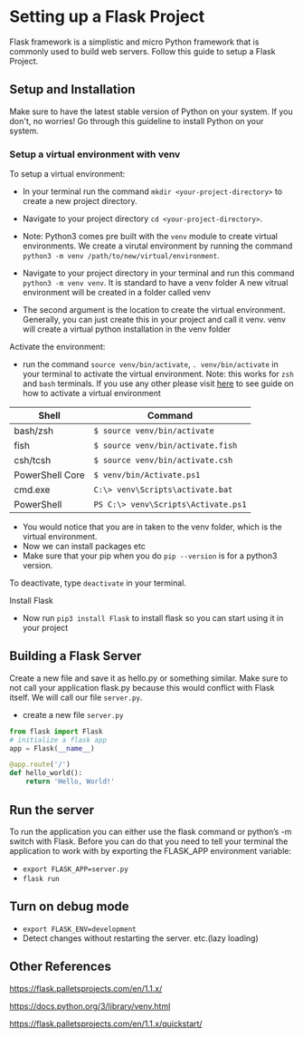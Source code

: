 # Setting up a Flask Project

Flask framework is a simplistic and micro Python framework that is commonly used to build web servers. Follow this guide to setup a Flask Project.

## Setup and Installation

Make sure to have the latest stable version of Python on your system. If you don't, no worries! Go through this guideline to install Python on your system.

### Setup a virtual environment with venv

To setup a virtual environment:

* In your terminal run the command `mkdir <your-project-directory>` to create a new project directory.
* Navigate to your project directory `cd <your-project-directory>`.

* Note: Python3 comes pre built with the `venv` module to create virtual environments. We create a virutal environment by running the command `python3 -m venv /path/to/new/virtual/environment`.
* Navigate to your project directory in your terminal and run this command `python3 -m venv venv`. It is standard to have a venv folder
 A new vitrual environment will be created in a folder called venv
* The second argument is the location to create the virtual environment.
 Generally, you can just create this in your project and call it venv. venv will create a virtual python installation in the venv folder

Activate the environment:

* run the command `source venv/bin/activate`, `. venv/bin/activate` in  your terminal to activate the virtual environment.
Note: this works for `zsh` and `bash` terminals. If you use any other please visit [here](https://docs.python.org/3/library/venv.html) to see guide on how to activate a virtual environment

| Shell    | Command |
| ----------- | ----------- |
| bash/zsh     | `$ source venv/bin/activate`|
|fish | `$ source venv/bin/activate.fish`|
|csh/tcsh| `$ source venv/bin/activate.csh`|
|PowerShell Core | `$ venv/bin/Activate.ps1`|
|cmd.exe | `C:\> venv\Scripts\activate.bat`|
|PowerShell | `PS C:\> venv\Scripts\Activate.ps1`|

* You would notice that you are in taken to the venv folder, which is the virtual environment.
* Now we can install packages etc
* Make sure that your pip when you do `pip --version` is for a python3 version.

To deactivate, type `deactivate` in your terminal.

Install Flask

* Now run `pip3 install Flask` to install flask so you can start using it in your project

## Building a Flask Server

Create a new file and save it as hello.py or something similar. Make sure to not call your application flask.py because this would conflict with Flask itself. We will call our file `server.py`.

* create a new file `server.py`

```python
from flask import Flask
# initialize a flask app
app = Flask(__name__)

@app.route('/')
def hello_world():
    return 'Hello, World!'
```

## Run the server

To run the application you can either use the flask command or python’s -m switch with Flask. Before you can do that you need to tell your terminal the application to work with by exporting the FLASK_APP environment variable:

* `export FLASK_APP=server.py`
* `flask run`

## Turn on debug mode

* `export FLASK_ENV=development`
* Detect changes without restarting the server. etc.(lazy loading)

## Other References

<https://flask.palletsprojects.com/en/1.1.x/>

<https://docs.python.org/3/library/venv.html>

<https://flask.palletsprojects.com/en/1.1.x/quickstart/>
